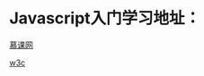 # Javascript入门学习地址：
[慕课网](http://www.imooc.com/learn/36)

[w3c](http://www.w3school.com.cn/html/index.asp)